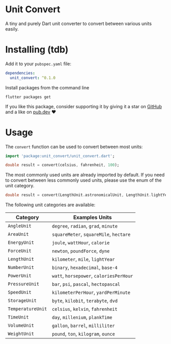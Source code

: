 # Unit Convert

A tiny and purely Dart unit converter to convert between various units easily.

# Installing (tdb)

Add it to your `pubspec.yaml` file:
```yaml
dependencies:
  unit_convert: ^0.1.0
```
Install packages from the command line
```
flutter packages get
```

If you like this package, consider supporting it by giving it a star on [GitHub](https://github.com/bnxm/unit_convert) and a like on [pub.dev](https://pub.dev/packages/unit_convert) :heart:

# Usage

The `convert` function can be used to convert between most units:

~~~dart
import 'package:unit_convert/unit_convert.dart';

double result = convert(celsius, fahrenheit, 100);
~~~

The most commonly used units are already imported by default. If you need to convert between less commonly used units, please use the enum of the unit category.

~~~dart
double result = convert(LengthUnit.astronomicalUnit, LengthUnit.lightYear, 1000);
~~~

The following unit categories are available:

| Category            | Examples Units                         |
| ------------------- | -------------------------------------- |
| `AngleUnit`         | `degree`, `radian`, `grad`, `minute`   |
| `AreaUnit`          | `squareMeter`, `squareMile`, `hectare` |
| `EnergyUnit`        | `joule`, `wattHour`, `calorie`         |
| `ForceUnit`         | `newton`, `poundForce`, `dyne`         |
| `LengthUnit`        | `kilometer`, `mile`, `lightYear`       |
| `NumberUnit`        | `binary`, `hexadecimal`, `base-4`      |
| `PowerUnit`         | `watt`, `horsepower`, `caloriesPerHour`|
| `PressureUnit`      | `bar`, `psi`, `pascal`, `hectopascal`  |
| `SpeedUnit`         | `kilometerPerHour`, `yardPerMinute`    |
| `StorageUnit`       | `byte`, `kilobit`, `terabyte`, `dvd`   |
| `TemperatureUnit`   | `celsius`, `kelvin`, `fahrenheit`      |
| `TimeUnit`          | `day`, `millenium`, `plankTime`        |
| `VolumeUnit`        | `gallon`, `barrel`, `milliliter`       |
| `WeightUnit`        | `pound`, `ton`, `kilogram`, `ounce`    |














